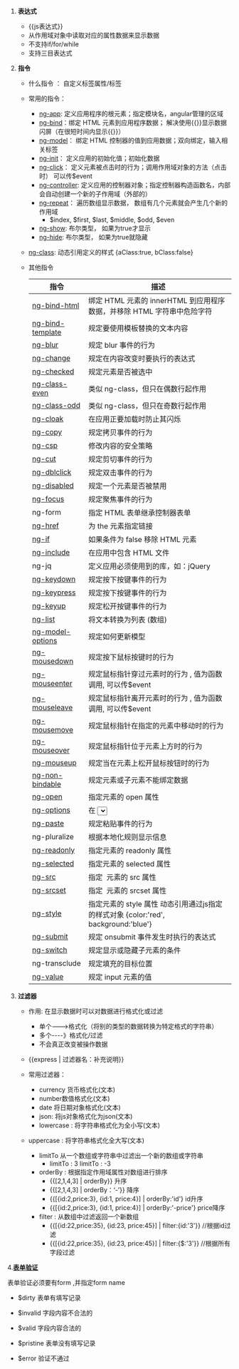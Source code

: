 1. **表达式**
	* {{js表达式}}
	* 从作用域对象中读取对应的属性数据来显示数据
	* 不支持if/for/while
	* 支持三目表达式
2. **指令**
	* 什么指令 ： 自定义标签属性/标签
	
	* 常用的指令：
		* [ng-app](https://www.runoob.com/angularjs/ng-ng-app.html): 定义应用程序的根元素；指定模块名，angular管理的区域
		* [ng-bind](https://www.runoob.com/angularjs/ng-ng-bind.html)：绑定 HTML 元素到应用程序数据； 解决使用{{}}显示数据闪屏（在很短时间内显示{{}}）
		* [ng-model](http://www.runoob.com/angularjs/ng-ng-model.html)： 绑定 HTML 控制器的值到应用数据；双向绑定，输入相关标签
		* [ng-init](https://www.runoob.com/angularjs/ng-ng-init.html)： 定义应用的初始化值；初始化数据
		* [ng-click](https://www.runoob.com/angularjs/ng-ng-click.html)： 定义元素被点击时的行为；调用作用域对象的方法（点击时）
		  可以传$event
		* [ng-controller](https://www.runoob.com/angularjs/ng-ng-controller.html): 定义应用的控制器对象；指定控制器构造函数名，内部会自动创建一个新的子作用域（外部的）
		* [ng-repeat](https://www.runoob.com/angularjs/ng-ng-repeat.html)： 遍历数组显示数据， 数组有几个元素就会产生几个新的作用域
			* $index, $first, $last, $middle, $odd, $even
		* [ng-show](https://www.runoob.com/angularjs/ng-ng-show.html): 布尔类型， 如果为true才显示
		* [ng-hide](https://www.runoob.com/angularjs/ng-ng-hide.html): 布尔类型， 如果为true就隐藏
   	* [ng-class](https://www.runoob.com/angularjs/ng-ng-class.html): 动态引用定义的样式  {aClass:true, bClass:false}
   	
    * 其他指令
   
      | **指令**                                                     | **描述**                                                     |
      | ------------------------------------------------------------ | ------------------------------------------------------------ |
      | [ng-bind-html](http://www.runoob.com/angularjs/ng-ng-bind-html.html) | 绑定 HTML 元素的 innerHTML 到应用程序数据，并移除 HTML 字符串中危险字符 |
      | [ng-bind-template](http://www.runoob.com/angularjs/ng-ng-bind-template.html) | 规定要使用模板替换的文本内容                                 |
      | [ng-blur](http://www.runoob.com/angularjs/ng-ng-blur.html)   | 规定 blur 事件的行为                                         |
      | [ng-change](http://www.runoob.com/angularjs/ng-ng-change.html) | 规定在内容改变时要执行的表达式                               |
      | [ng-checked](http://www.runoob.com/angularjs/ng-ng-checked.html) | 规定元素是否被选中                                           |
      | [ng-class-even](http://www.runoob.com/angularjs/ng-ng-class-even.html) | 类似 ng-class，但只在偶数行起作用                            |
      | [ng-class-odd](http://www.runoob.com/angularjs/ng-ng-class-odd.html) | 类似 ng-class，但只在奇数行起作用                            |
      | [ng-cloak](http://www.runoob.com/angularjs/ng-ng-cloak.html) | 在应用正要加载时防止其闪烁                                   |
      | [ng-copy](http://www.runoob.com/angularjs/ng-ng-copy.html)   | 规定拷贝事件的行为                                           |
      | [ng-csp](http://www.runoob.com/angularjs/ng-ng-csp.html)     | 修改内容的安全策略                                           |
      | [ng-cut](http://www.runoob.com/angularjs/ng-ng-cut.html)     | 规定剪切事件的行为                                           |
      | [ng-dblclick](http://www.runoob.com/angularjs/ng-ng-dblclick.html) | 规定双击事件的行为                                           |
      | [ng-disabled](http://www.runoob.com/angularjs/ng-ng-disabled.html) | 规定一个元素是否被禁用                                       |
      | [ng-focus](http://www.runoob.com/angularjs/ng-ng-focus.html) | 规定聚焦事件的行为                                           |
      | ng-form                                                      | 指定 HTML 表单继承控制器表单                                 |
      | [ng-href](http://www.runoob.com/angularjs/ng-ng-href.html)   | 为 the <a> 元素指定链接                                      |
      | [ng-if](http://www.runoob.com/angularjs/ng-ng-if.html)       | 如果条件为 false 移除 HTML 元素                              |
      | [ng-include](http://www.runoob.com/angularjs/ng-ng-include.html) | 在应用中包含 HTML 文件                                       |
      | ng-jq                                                        | 定义应用必须使用到的库，如：jQuery                           |
      | [ng-keydown](http://www.runoob.com/angularjs/ng-ng-keydown.html) | 规定按下按键事件的行为                                       |
      | [ng-keypress](http://www.runoob.com/angularjs/ng-ng-keypress.html) | 规定按下按键事件的行为                                       |
      | [ng-keyup](http://www.runoob.com/angularjs/ng-ng-keyup.html) | 规定松开按键事件的行为                                       |
      | [ng-list](http://www.runoob.com/angularjs/ng-ng-list.html)   | 将文本转换为列表 (数组)                                      |
      | [ng-model-options](http://www.runoob.com/angularjs/ng-ng-model-options.html) | 规定如何更新模型                                             |
      | [ng-mousedown](http://www.runoob.com/angularjs/ng-ng-mousedown.html) | 规定按下鼠标按键时的行为                                     |
      | [ng-mouseenter](http://www.runoob.com/angularjs/ng-ng-mouseenter.html) | 规定鼠标指针穿过元素时的行为  , 值为函数调用, 可以传$event   |
      | [ng-mouseleave](http://www.runoob.com/angularjs/ng-ng-mouseleave.html) | 规定鼠标指针离开元素时的行为  , 值为函数调用, 可以传$event   |
      | [ng-mousemove](http://www.runoob.com/angularjs/ng-ng-mousemove.html) | 规定鼠标指针在指定的元素中移动时的行为                       |
      | [ng-mouseover](http://www.runoob.com/angularjs/ng-ng-mouseover.html) | 规定鼠标指针位于元素上方时的行为                             |
      | [ng-mouseup](http://www.runoob.com/angularjs/ng-ng-mouseup.html) | 规定当在元素上松开鼠标按钮时的行为                           |
      | [ng-non-bindable](http://www.runoob.com/angularjs/ng-ng-non-bindable.html) | 规定元素或子元素不能绑定数据                                 |
      | [ng-open](http://www.runoob.com/angularjs/ng-ng-open.html)   | 指定元素的 open 属性                                         |
      | [ng-options](http://www.runoob.com/angularjs/ng-ng-options.html) | 在 <select> 列表中指定 <options>                             |
      | [ng-paste](http://www.runoob.com/angularjs/ng-ng-paste.html) | 规定粘贴事件的行为                                           |
      | ng-pluralize                                                 | 根据本地化规则显示信息                                       |
      | [ng-readonly](http://www.runoob.com/angularjs/ng-ng-readonly.html) | 指定元素的 readonly 属性                                     |
      | [ng-selected](http://www.runoob.com/angularjs/ng-ng-selected.html) | 指定元素的 selected 属性                                     |
      | [ng-src](http://www.runoob.com/angularjs/ng-ng-src.html)     | 指定 <img> 元素的 src 属性                                   |
      | [ng-srcset](http://www.runoob.com/angularjs/ng-ng-srcset.html) | 指定 <img> 元素的 srcset 属性                                |
      | [ng-style](http://www.runoob.com/angularjs/ng-ng-style.html) | 指定元素的 style 属性   动态引用通过js指定的样式对象   {color:'red', background:'blue'} |
      | [ng-submit](http://www.runoob.com/angularjs/ng-ng-submit.html) | 规定 onsubmit 事件发生时执行的表达式                         |
      | [ng-switch](http://www.runoob.com/angularjs/ng-ng-switch.html) | 规定显示或隐藏子元素的条件                                   |
      | ng-transclude                                                | 规定填充的目标位置                                           |
      | [ng-value](http://www.runoob.com/angularjs/ng-ng-value.html) | 规定 input 元素的值                                          |
3. **过滤器**
	
	* 作用: 在显示数据时可以对数据进行格式化或过滤
		* 单个--->格式化（将别的类型的数据转换为特定格式的字符串）
		* 多个----》格式化/过滤
		* 不会真正改变被操作数据
	* {{express | 过滤器名：补充说明}}
	* 常用过滤器：
		* currency 货币格式化(文本)
		* number数值格式化(文本)
		* date 将日期对象格式化(文本)
		* json: 将js对象格式化为json(文本)
		* lowercase : 将字符串格式化为全小写(文本)
	* uppercase : 将字符串格式化全大写(文本)
	
		* limitTo 从一个数组或字符串中过滤出一个新的数组或字符串
			* limitTo : 3  limitTo : -3
		* orderBy : 根据指定作用域属性对数组进行排序
			* {{[2,1,4,3] | orderBy}}  升序
			* {{[2,1,4,3] | orderBy：‘-’}}  降序
			* {{[{id:2,price:3}, {id:1, price:4}] | orderBy:'id'}  id升序
			* {{[{id:2,price:3}, {id:1, price:4}] | orderBy:'-price'} price降序
		* filter : 从数组中过滤返回一个新数组
			* {{[{id:22,price:35}, {id:23, price:45}] | filter:{id:'3'}} //根据id过滤
			* {{[{id:22,price:35}, {id:23, price:45}] | filter:{$:'3'}} //根据所有字段过滤
	

4.**[表单验证](https://www.runoob.com/angularjs/angularjs-validation.html)**

表单验证必须要有form ,并指定form name

- $dirty 表单有填写记录

- $invalid 字段内容不合法的

- $valid 字段内容合法的

- $pristine 表单没有填写记录

- $error 验证不通过

  